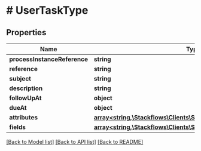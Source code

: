 # # UserTaskType

## Properties

Name | Type | Description | Notes
------------ | ------------- | ------------- | -------------
**processInstanceReference** | **string** |  | [optional]
**reference** | **string** |  | [optional]
**subject** | **string** |  | [optional]
**description** | **string** |  | [optional]
**followUpAt** | **object** |  | [optional]
**dueAt** | **object** |  | [optional]
**attributes** | [**array<string,\Stackflows\Clients\Stackflows\Model\DataPointType>**](DataPointType.md) |  | [optional]
**fields** | [**array<string,\Stackflows\Clients\Stackflows\Model\DataPointType>**](DataPointType.md) |  | [optional]

[[Back to Model list]](../../README.md#models) [[Back to API list]](../../README.md#endpoints) [[Back to README]](../../README.md)
